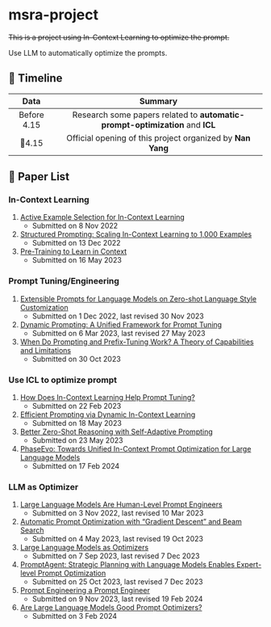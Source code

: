 # msra-project
~~This is a project using In-Context Learning to optimize the prompt.~~

Use LLM to automatically optimize the prompts.

##  :calendar: Timeline

|       Data        |                           Summary                            |
| :---------------: | :----------------------------------------------------------: |
|    Before 4.15    | Research some papers related to **automatic-prompt-optimization** and **ICL** |
| :city_sunset:4.15 |  Official opening of this project organized by **Nan Yang**  |

##  :book: Paper List

### In-Context Learning
1. [Active Example Selection for In-Context Learning](https://arxiv.org/abs/2211.04486)
   * Submitted on 8 Nov 2022
2. [Structured Prompting: Scaling In-Context Learning to 1,000 Examples](https://arxiv.org/abs/2212.06713)
   * Submitted on 13 Dec 2022
3. [Pre-Training to Learn in Context](https://arxiv.org/abs/2305.09137)
   * Submitted on 16 May 2023

### Prompt Tuning/Engineering
1. [Extensible Prompts for Language Models on Zero-shot Language Style Customization](https://arxiv.org/abs/2212.00616)
   * Submitted on 1 Dec 2022, last revised 30 Nov 2023
2. [Dynamic Prompting: A Unified Framework for Prompt Tuning](https://arxiv.org/abs/2303.02909)
   * Submitted on 6 Mar 2023, last revised 27 May 2023
3. [When Do Prompting and Prefix-Tuning Work? A Theory of Capabilities and Limitations](https://arxiv.org/abs/2310.19698)
   * Submitted on 30 Oct 2023

### Use ICL to optimize prompt
1. [How Does In-Context Learning Help Prompt Tuning?](https://arxiv.org/abs/2302.11521)
   * Submitted on 22 Feb 2023
2. [Efficient Prompting via Dynamic In-Context Learning](https://arxiv.org/abs/2305.11170)
   * Submitted on 18 May 2023
3. [Better Zero-Shot Reasoning with Self-Adaptive Prompting](https://arxiv.org/abs/2305.14106)
   * Submitted on 23 May 2023
4. [PhaseEvo: Towards Unified In-Context Prompt Optimization for Large Language Models](https://arxiv.org/abs/2402.11347)
   * Submitted on 17 Feb 2024 

### LLM as Optimizer
1. [Large Language Models Are Human-Level Prompt Engineers](https://arxiv.org/abs/2211.01910)
   * Submitted on 3 Nov 2022, last revised 10 Mar 2023
2. [Automatic Prompt Optimization with “Gradient Descent” and Beam Search](https://arxiv.org/abs/2305.03495)
   * Submitted on 4 May 2023, last revised 19 Oct 2023
3. [Large Language Models as Optimizers](https://arxiv.org/abs/2309.03409)
   * Submitted on 7 Sep 2023, last revised 7 Dec 2023
4. [PromptAgent: Strategic Planning with Language Models Enables Expert-level Prompt Optimization](https://arxiv.org/abs/2310.16427)
   * Submitted on 25 Oct 2023, last revised 7 Dec 2023
5. [Prompt Engineering a Prompt Engineer](https://arxiv.org/abs/2311.05661)
   * Submitted on 9 Nov 2023, last revised 19 Feb 2024
6. [Are Large Language Models Good Prompt Optimizers?](https://arxiv.org/abs/2402.02101)
   * Submitted on 3 Feb 2024
